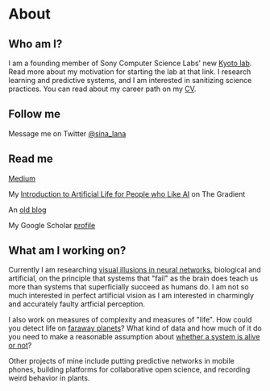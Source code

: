 # About

## Who am I?

I am a founding member of Sony Computer Science Labs' new [Kyoto lab](https://www.sonycsl.co.jp/kyoto/). Read more about my motivation for starting the lab at that link. I research learning and predictive systems, and I am interested in sanitizing science practices.
You can read about my career path on my [CV](lana_cv.pdf).

## Follow me

Message me on Twitter [@sina_lana](https://twitter.com/sina_lana)

## Read me 

[Medium](https://medium.com/@sina_lana)

My [Introduction to Artificial Life for People who Like AI](https://thegradient.pub/an-introduction-to-artificial-life-for-people-who-like-ai/) on The Gradient

An [old blog](https://itakoyak.wordpress.com/)

My Google Scholar [profile](https://scholar.google.co.jp/citations?hl=en&pli=1&user=UVvjeaoAAAAJ)

## What am I working on?

Currently I am researching [visual illusions in neural networks](https://github.com/LanaSina/evolutionary_illusion_generator), biological and artificial, on the principle that systems that "fail" as the brain does teach us more than systems that superficially succeed as humans do. I am not so much interested in perfect artificial vision as I am interested in charmingly and accurately faulty artficial perception.

I also work on measures of complexity and measures of "life". How could you detect life on [faraway planets](https://agu.confex.com/agu/abscicon19/prelim.cgi/Paper/480711)? What kind of data and how much of it do you need to make a reasonable assumption about [whether a system is alive or not](https://github.com/LanaSina/FLR_contest)?

Other projects of mine include putting predictive networks in mobile phones, building platforms for collaborative open science, and recording weird behavior in plants.
